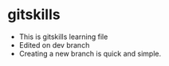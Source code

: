 # gitskills

- This is gitskills learning file
- Edited on dev branch
- Creating a new branch is quick and simple.

